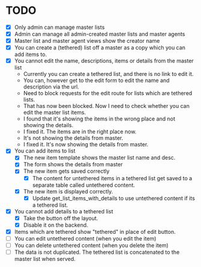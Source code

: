# TODO

- [x] Only admin can manage master lists
- [x] Admin can manage all admin-created master lists and master agents
- [x] Master list and master agent views show the creator name
- [x] You can create a (tethered) list off a master as a copy which you can add items to.
- [x] You cannot edit the name, descriptions, items or details from the master list
    - Currently you can create a tethered list, and there is no link to edit it.
    - You can, however get to the edit form to edit the name and description via the url.
    - Need to block requests for the edit route for lists which are tethered lists.
    - That has now been blocked. Now I need to check whether you can edit the master list items.
    - I found that it's showing the items in the wrong place and not showing the details.
    - I fixed it. The items are in the right place now.
    - It's not showing the details from master.
    - I fixed it. It's now showing the details from master.
- [x] You can add items to list
    - [x] The new item template shows the master list name and desc.
    - [x] The form shows the details from master
    - [x] The new item gets saved correctly
        - [x] The content for untethered items in a tethered list get saved to a separate table called untethered content.
    - [x] The new item is displayed correctly.
        - [x] Update get_list_items_with_details to use untethered content if its a tethered list.
- [x] You cannot add details to a tethered list
    - [x] Take the button off the layout.
    - [x] Disable it on the backend.
- [x] Items which are tethered show "tethered" in place of edit button.    
- [ ] You can edit untethered content (when you edit the item)
- [ ] You can delete untethered content (when you delete the item)
- [ ] The data is not duplicated. The tethered list is concatenated to the master list when served.

